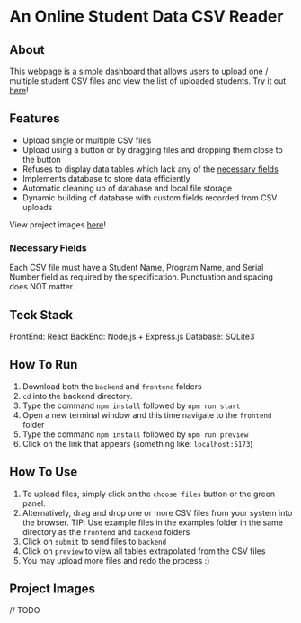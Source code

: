 # An Online Student Data CSV Reader

## About
This webpage is a simple dashboard that allows users to upload one / multiple student CSV files and view the list of uploaded students. Try it out [here](#how-to-run)!

## Features
- Upload single or multiple CSV files
- Upload using a button or by dragging files and dropping them close to the button
- Refuses to display data tables which lack any of the [necessary fields](#necessary-fields)
- Implements database to store data efficiently
- Automatic cleaning up of database and local file storage
- Dynamic building of database with custom fields recorded from CSV uploads

View project images [here](#project-images)!

### Necessary Fields
Each CSV file must have a Student Name, Program Name, and Serial Number field as required by the specification.
Punctuation and spacing does NOT matter.

## Teck Stack
FrontEnd: React
BackEnd: Node.js + Express.js
Database: SQLite3

## How To Run
1. Download both the `backend` and `frontend` folders
2. `cd` into the backend directory.
3. Type the command `npm install` followed by `npm run start`
4. Open a new terminal window and this time navigate to the `frontend` folder
5. Type the command `npm install` followed by `npm run preview`
6. Click on the link that appears (something like: `localhost:5173`)

## How To Use
1. To upload files, simply click on the `choose files` button or the green panel.
2. Alternatively, drag and drop one or more CSV files from your system into the browser.
    TIP: Use example files in the examples folder in the same directory as the `frontend` and `backend` folders
3. Click on `submit` to send files to `backend`
4. Click on `preview` to view all tables extrapolated from the CSV files
5. You may upload more files and redo the process :)

## Project Images
// TODO
